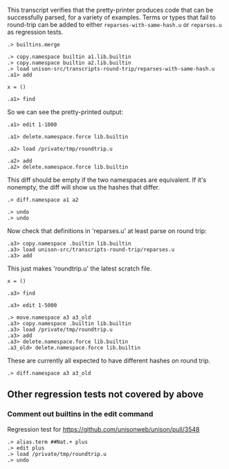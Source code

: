 This transcript verifies that the pretty-printer produces code that can be successfully parsed, for a variety of examples. Terms or types that fail to round-trip can be added  to either `reparses-with-same-hash.u` or `reparses.u` as regression tests.

```ucm:hide
.> builtins.merge
```

```ucm:hide
.> copy.namespace builtin a1.lib.builtin
.> copy.namespace builtin a2.lib.builtin
.> load unison-src/transcripts-round-trip/reparses-with-same-hash.u
.a1> add
```

```unison /private/tmp/roundtrip.u
x = ()
```

```ucm:hide
.a1> find
```

So we can see the pretty-printed output:

```ucm
.a1> edit 1-1000
```

```ucm:hide
.a1> delete.namespace.force lib.builtin
```

```ucm:hide
.a2> load /private/tmp/roundtrip.u
```

```ucm:hide
.a2> add
.a2> delete.namespace.force lib.builtin
```

This diff should be empty if the two namespaces are equivalent. If it's nonempty, the diff will show us the hashes that differ.

```ucm:error
.> diff.namespace a1 a2
```

```ucm:hide
.> undo
.> undo
```

Now check that definitions in 'reparses.u' at least parse on round trip:

```ucm:hide
.a3> copy.namespace .builtin lib.builtin
.a3> load unison-src/transcripts-round-trip/reparses.u
.a3> add
```

This just makes 'roundtrip.u' the latest scratch file.

```unison:hide /private/tmp/roundtrip.u
x = ()
```

```ucm:hide
.a3> find
```

```ucm
.a3> edit 1-5000
```

```ucm:hide
.> move.namespace a3 a3_old
.a3> copy.namespace .builtin lib.builtin
.a3> load /private/tmp/roundtrip.u
.a3> add
.a3> delete.namespace.force lib.builtin
.a3_old> delete.namespace.force lib.builtin
```

These are currently all expected to have different hashes on round trip.

```ucm
.> diff.namespace a3 a3_old
```

## Other regression tests not covered by above

### Comment out builtins in the edit command

Regression test for https://github.com/unisonweb/unison/pull/3548

```ucm:hide
.> alias.term ##Nat.+ plus
.> edit plus
.> load /private/tmp/roundtrip.u
.> undo
```
